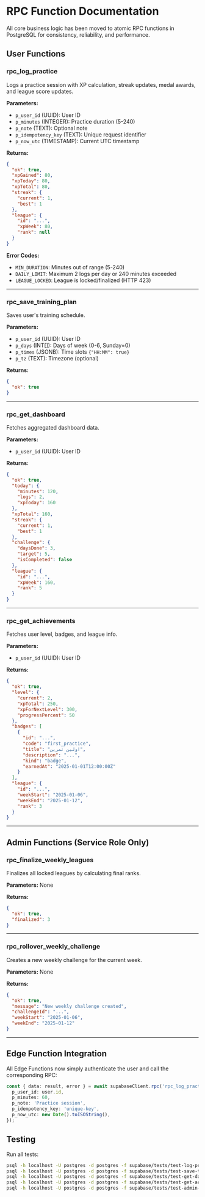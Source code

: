 # RPC Function Documentation

All core business logic has been moved to atomic RPC functions in PostgreSQL for consistency, reliability, and performance.

## User Functions

### rpc_log_practice
Logs a practice session with XP calculation, streak updates, medal awards, and league score updates.

**Parameters:**
- `p_user_id` (UUID): User ID
- `p_minutes` (INTEGER): Practice duration (5-240)
- `p_note` (TEXT): Optional note
- `p_idempotency_key` (TEXT): Unique request identifier
- `p_now_utc` (TIMESTAMP): Current UTC timestamp

**Returns:**
```json
{
  "ok": true,
  "xpGained": 80,
  "xpToday": 80,
  "xpTotal": 80,
  "streak": {
    "current": 1,
    "best": 1
  },
  "league": {
    "id": "...",
    "xpWeek": 80,
    "rank": null
  }
}
```

**Error Codes:**
- `MIN_DURATION`: Minutes out of range (5-240)
- `DAILY_LIMIT`: Maximum 2 logs per day or 240 minutes exceeded
- `LEAGUE_LOCKED`: League is locked/finalized (HTTP 423)

---

### rpc_save_training_plan
Saves user's training schedule.

**Parameters:**
- `p_user_id` (UUID): User ID
- `p_days` (INT[]): Days of week (0-6, Sunday=0)
- `p_times` (JSONB): Time slots `{"HH:MM": true}`
- `p_tz` (TEXT): Timezone (optional)

**Returns:**
```json
{
  "ok": true
}
```

---

### rpc_get_dashboard
Fetches aggregated dashboard data.

**Parameters:**
- `p_user_id` (UUID): User ID

**Returns:**
```json
{
  "ok": true,
  "today": {
    "minutes": 120,
    "logs": 2,
    "xpToday": 160
  },
  "xpTotal": 160,
  "streak": {
    "current": 1,
    "best": 1
  },
  "challenge": {
    "daysDone": 3,
    "target": 5,
    "isCompleted": false
  },
  "league": {
    "id": "...",
    "xpWeek": 160,
    "rank": 5
  }
}
```

---

### rpc_get_achievements
Fetches user level, badges, and league info.

**Parameters:**
- `p_user_id` (UUID): User ID

**Returns:**
```json
{
  "ok": true,
  "level": {
    "current": 2,
    "xpTotal": 250,
    "xpForNextLevel": 300,
    "progressPercent": 50
  },
  "badges": [
    {
      "id": "...",
      "code": "first_practice",
      "title": "اولین تمرین",
      "description": "...",
      "kind": "badge",
      "earnedAt": "2025-01-01T12:00:00Z"
    }
  ],
  "league": {
    "id": "...",
    "weekStart": "2025-01-06",
    "weekEnd": "2025-01-12",
    "rank": 3
  }
}
```

---

## Admin Functions (Service Role Only)

### rpc_finalize_weekly_leagues
Finalizes all locked leagues by calculating final ranks.

**Parameters:** None

**Returns:**
```json
{
  "ok": true,
  "finalized": 3
}
```

---

### rpc_rollover_weekly_challenge
Creates a new weekly challenge for the current week.

**Parameters:** None

**Returns:**
```json
{
  "ok": true,
  "message": "New weekly challenge created",
  "challengeId": "...",
  "weekStart": "2025-01-06",
  "weekEnd": "2025-01-12"
}
```

---

## Edge Function Integration

All Edge Functions now simply authenticate the user and call the corresponding RPC:

```typescript
const { data: result, error } = await supabaseClient.rpc('rpc_log_practice', {
  p_user_id: user.id,
  p_minutes: 60,
  p_note: 'Practice session',
  p_idempotency_key: 'unique-key',
  p_now_utc: new Date().toISOString(),
});
```

## Testing

Run all tests:
```bash
psql -h localhost -U postgres -d postgres -f supabase/tests/test-log-practice.sql
psql -h localhost -U postgres -d postgres -f supabase/tests/test-save-training-plan.sql
psql -h localhost -U postgres -d postgres -f supabase/tests/test-get-dashboard.sql
psql -h localhost -U postgres -d postgres -f supabase/tests/test-get-achievements.sql
psql -h localhost -U postgres -d postgres -f supabase/tests/test-admin-functions.sql
```
